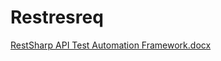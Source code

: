# Restresreq

[RestSharp API Test Automation Framework.docx](https://github.com/adonthumalla/Restresreq/files/10779695/RestSharp.API.Test.Automation.Framework.docx)
